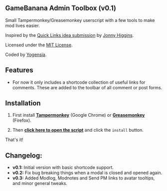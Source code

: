 ## GameBanana Admin Toolbox (v0.1)

Small Tampermonkey/Greasemonkey userscript with a few tools to make mod lives easier.

Inspired by the [Quick Links idea submission](http://gamebanana.com/ideas/2791) by [Jonny Higgins](http://gamebanana.com/members/208425).

Licensed under the [MIT License](https://raw.githubusercontent.com/yogensia/gb-toolbox/master/LICENSE).

Coded by [Yogensia](http://gamebanana.com/members/1328950).


## Features

* For now it only includes a shortcode collection of useful links for comments. These are added to the toolbar of all comment or post forms.


## Installation

1. First install **[Tampermonkey](https://chrome.google.com/webstore/detail/tampermonkey/dhdgffkkebhmkfjojejmpbldmpobfkfo)** (Google Chrome) or **[Greasemonkey](https://addons.mozilla.org/en-us/firefox/addon/greasemonkey/)** (Firefox).

2. Then **[click here to open the script](https://github.com/JustinHowe/userscripts/raw/master/GTAV_Cruises%20Events%20Magic.user.js)** and click the `install` button.

That's it!


## Changelog:

* **v0.1:** Initial version with basic shortcode support.
* **v0.2:** Fix bug breaking things when a modal is closed and opened again.
* **v0.3:** Added Modlog, Modnotes and Send PM links to avatar tooltips, and minor general tweaks.